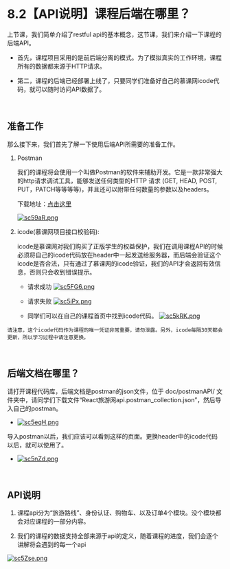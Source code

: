 # 8.2【API说明】课程后端在哪里？

上节课，我们简单介绍了restful api的基本概念，这节课，我们来介绍一下课程的后端API。

- 首先，课程项目采用的是前后端分离的模式。为了模拟真实的工作环境，课程所有的数据都来源于HTTP请求。

- 第二，课程的后端已经部署上线了，只要同学们准备好自己的慕课网icode代码，就可以随时访问API数据了。
<br />

## 准备工作

那么接下来，我们首先了解一下使用后端API所需要的准备工作。

1. Postman
	
	我们的课程将会使用一个叫做Postman的软件来辅助开发。它是一款非常强大的http请求调试工具，能够发送任何类型的HTTP 请求 (GET, HEAD, POST, PUT，PATCH等等等等)，并且还可以附带任何数量的参数以及headers。
	
    下载地址：[点击这里](https://www.postman.com/downloads/)

    [![sc59aR.png](https://s3.ax1x.com/2021/01/19/sc59aR.png)](https://imgchr.com/i/sc59aR)

2. icode(慕课网项目接口校验码): 

    icode是慕课网对我们购买了正版学生的权益保护，我们在调用课程API的时候必须将自己的icode代码放在header中一起发送给服务器，而后端会验证这个icode是否合法，只有通过了慕课网的icode验证，我们的API才会返回有效信息，否则只会收到错误提示。

    - 请求成功
    [![sc5FG6.png](https://s3.ax1x.com/2021/01/19/sc5FG6.png)](https://imgchr.com/i/sc5FG6)

    - 请求失败
    [![sc5iPx.png](https://s3.ax1x.com/2021/01/19/sc5iPx.png)](https://imgchr.com/i/sc5iPx)

    - 同学们可以在自己的课程首页中找到icode代码。
    [![sc5kRK.png](https://s3.ax1x.com/2021/01/19/sc5kRK.png)](https://imgchr.com/i/sc5kRK)

```
请注意，这个icode代码作为课程的唯一凭证非常重要，请勿泄露。另外，icode每隔30天都会更新，所以学习过程中请注意更换。
```
<br />

## 后端文档在哪里？

请打开课程代码库，后端文档是postman的json文件，位于 doc/postmanAPI/ 文件夹中，请同学们下载文件“React旅游网api.postman_collection.json”，然后导入自己的postman。

- [![sc5eqH.png](https://s3.ax1x.com/2021/01/19/sc5eqH.png)](https://imgchr.com/i/sc5eqH)

导入postman以后，我们应该可以看到这样的页面。更换header中的icode代码以后，就可以使用了。

- [![sc5nZd.png](https://s3.ax1x.com/2021/01/19/sc5nZd.png)](https://imgchr.com/i/sc5nZd)

<br />

## API说明
1. 课程api分为“旅游路线”、身份认证、购物车、以及订单4个模块。没个模块都会对应课程的一部分内容。

2. 我们的课程的数据支持全部来源于api的定义，随着课程的进度，我们会逐个讲解将会遇到的每一个api

[![sc5Zse.png](https://s3.ax1x.com/2021/01/19/sc5Zse.png)](https://imgchr.com/i/sc5Zse)
